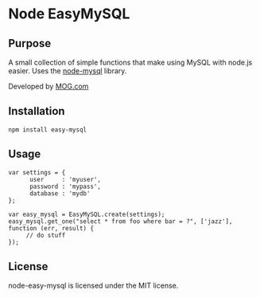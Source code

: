 Node EasyMySQL
==============

## Purpose

A small collection of simple functions that make using MySQL with node.js easier. 
Uses the [node-mysql](https://github.com/felixge/node-mysql) library.

Developed by [MOG.com](http://mog.com)

## Installation

```
npm install easy-mysql
```

## Usage

    var settings = {
          user     : 'myuser',
          password : 'mypass',
          database : 'mydb'
    };
 
    var easy_mysql = EasyMySQL.create(settings);
    easy_mysql.get_one("select * from foo where bar = ?", ['jazz'], function (err, result) {
         // do stuff
    });

## License

node-easy-mysql is licensed under the MIT license.
